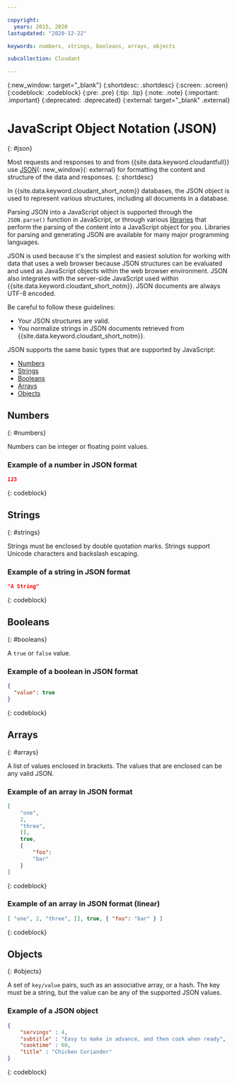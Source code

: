 ```yaml
---

copyright:
  years: 2015, 2020
lastupdated: "2020-12-22"

keywords: numbers, strings, booleans, arrays, objects

subcollection: Cloudant

---
```


{:new_window: target="_blank"}
{:shortdesc: .shortdesc}
{:screen: .screen}
{:codeblock: .codeblock}
{:pre: .pre}
{:tip: .tip}
{:note: .note}
{:important: .important}
{:deprecated: .deprecated}
{:external: target="_blank" .external}

<!-- Acrolinx: 2017-05-10 -->

# JavaScript Object Notation (JSON)
{: #json}

Most requests and responses to and from {{site.data.keyword.cloudantfull}}
use [JSON](https://en.wikipedia.org/wiki/JSON){: new_window}{: external} for formatting the content and structure of the data and responses.
{: shortdesc}

In {{site.data.keyword.cloudant_short_notm}} databases,
the JSON object is used to represent various structures,
including all documents in a database.

Parsing JSON into a JavaScript object is supported through the `JSON.parse()` function in JavaScript, or through various [libraries](/docs/Cloudant?topic=Cloudant-client-libraries#client-libraries) that perform the parsing of the content into a JavaScript object for you. Libraries for parsing and generating JSON are available for many major programming languages.

JSON is used because it's the simplest and easiest solution for working with data that uses a web browser because JSON structures can be evaluated and used as JavaScript objects within the web browser environment.
JSON also integrates with the server-side JavaScript used within {{site.data.keyword.cloudant_short_notm}}.
JSON documents are always UTF-8 encoded.

Be careful to follow these guidelines:

-   Your JSON structures are valid.
-   You normalize strings in JSON documents retrieved from {{site.data.keyword.cloudant_short_notm}}.

JSON supports the same basic types that are supported by JavaScript:

-   [Numbers](#numbers)
-   [Strings](#strings)
-   [Booleans](#booleans)
-   [Arrays](#arrays)
-   [Objects](#objects)

## Numbers
{: #numbers}

Numbers can be integer or floating point values.

### Example of a number in JSON format

```json
123
```
{: codeblock}

## Strings
{: #strings}

Strings must be enclosed by double quotation marks. Strings support Unicode characters and backslash escaping.

### Example of a string in JSON format

```json
"A String"
```
{: codeblock}

## Booleans
{: #booleans}

A `true` or `false` value.

### Example of a boolean in JSON format

```json
{
  "value": true
}
```
{: codeblock}

## Arrays
{: #arrays}

A list of values enclosed in brackets. The values that are enclosed can be any valid JSON.

### Example of an array in JSON format

```json
[
    "one",
    2,
    "three",
    [],
    true,
    {
        "foo":
        "bar"
    }
]
```
{: codeblock}

### Example of an array in JSON format (linear)

```json
[ "one", 2, "three", [], true, { "foo": "bar" } ]
```
{: codeblock}

## Objects
{: #objects}

A set of `key/value` pairs,
such as an associative array,
or a hash.
The key must be a string,
but the value can be any of the supported JSON values.

### Example of a JSON object

```json
{
    "servings" : 4,
    "subtitle" : "Easy to make in advance, and then cook when ready",
    "cooktime" : 60,
    "title" : "Chicken Coriander"
}
```
{: codeblock}

